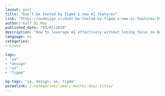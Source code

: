 ```yaml
---
layout: post
title: "Don’t be fooled by figma’s new AI features"
link: "https://uxdesign.cc/dont-be-fooled-by-figma-s-new-ai-features-5991b8c6b819"
author: Raff Di Meo
published_date: "03/07/2024"
description: "How to leverage AI effectively without losing focus on designers’ roles and responsibilities."
language: en
categories:
- Liens

tags:
- "ia"
- "design"
- "ux"
- "figma"

og-tags: "ia, design, ux, figma"
permalink: /:categories/:year/:month/:day/:title/
---
```

